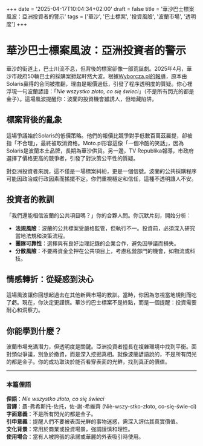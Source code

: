 +++
date = '2025-04-17T10:04:34+02:00'
draft = false
title = '華沙巴士標案風波：亞洲投資者的警示'
tags = ['華沙', '巴士標案', '投資風險', '波蘭市場', '透明度']
+++

# 華沙巴士標案風波：亞洲投資者的警示

華沙的街道上，巴士川流不息，但背後的標案卻像一部荒誕劇。2025年4月，華沙市政府50輛巴士的採購案掀起軒然大波。根據[Wyborcza.pl的報導](https://warszawa.wyborcza.pl/warszawa/7,54420,31855055,seria-nieoczekiwanych-zwrotow-w-przetargu-na-autobusy-dla-warszawy.html)，原本由Solaris贏得的合同被推翻，理由是報價過低，引發了程序透明度的質疑。你心裡浮現一句波蘭諺語：「*Nie wszystko złoto, co się świeci*」（不是所有閃光的都是金子）。這場風波提醒你：波蘭的投資機會雖誘人，但暗藏陷阱。

## 標案背後的亂象

這場爭議始於Solaris的低價策略。他們的報價比競爭對手低數百萬茲羅提，卻被指「不合理」，最終被取消資格。Moto.pl形容這像「一個冷酷的笑話」，因為Solaris是波蘭本土品牌，長期為華沙供貨。另一邊，TV Republika報導，市政府選擇了價格更高的競爭者，引發了對決策公平性的質疑。

對亞洲投資者來說，這不僅是一場標案糾紛，更是一個信號。波蘭的公共採購程序可能因政治或行政因素而搖擺不定。你們重視穩定和信任，這種不透明讓人不安。

## 投資者的教訓

「我們還能相信波蘭的公共項目嗎？」你的合夥人問。你沉默片刻，開始分析：

- **法規風險**：波蘭的公共標案受嚴格監管，但執行不一。投資前，必須深入研究當地法規和決策流程。  
- **團隊可靠性**：選擇與有良好治理記錄的企業合作，避免因爭議而損失。  
- **分散風險**：不要將資金全押在公共項目上，考慮私營部門的機會，如物流或科技。

## 情感轉折：從疑惑到決心

這場風波讓你回想起過去在其他新興市場的教訓。當時，你因為忽視當地規則而吃了虧。現在，你決定更謹慎。華沙的巴士標案不是終點，而是一個提醒：投資需要耐心和洞察力。

## 你能學到什麼？

波蘭市場充滿潛力，但透明度是關鍵。亞洲投資者擅長在複雜環境中找到平衡。面對類似爭議，別急於撤資，而是深入挖掘真相。就像波蘭諺語說的，不是所有閃光的都是金子。你的成功取決於能否看穿表面的光鮮，找到真正的價值。

---

### 本篇俚語

**俚語**：*Nie wszystko złoto, co się świeci*  
**音譯**：聶-弗希斯托-佐托，佐-謝-希維齊 (Niè-wszy-stko-złoto, co-się-świe-ci)  
**字面意義**：不是所有閃光的都是金子。  
**引申意義**：提醒人們不要被表面光鮮的事物迷惑，需深入評估其真實價值。  
**文化背景**：常用於商業或投資場景，強調謹慎和理性。  
**使用場合**：當有人被誇張的承諾或華麗的外表吸引時使用。